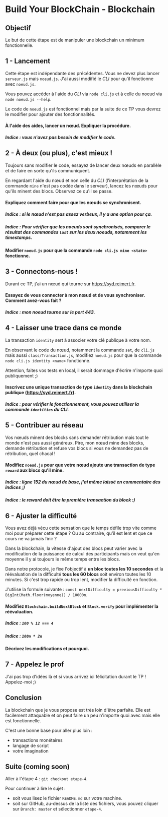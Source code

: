 # Build Your BlockChain - Blockchain

## Objectif

Le but de cette étape est de manipuler une blockchain un minimum fonctionnelle.

## 1 - Lancement

Cette étape est indépendante des précédentes. Vous ne devez plus lancer `serveur.js` mais `noeud.js`. J'ai aussi modifié le *CLI* pour qu'il fonctionne avec `noeud.js`.

Vous pouvez accéder à l'aide du *CLI* via `node cli.js` et à celle du noeud via `node noeud.js --help`.

Le code de `noeud.js` est fonctionnel mais par la suite de ce TP vous devrez le modifier pour ajouter des fonctionnalités.

#### À l'aide des aides, lancer un nœud. Expliquer la procédure.

##### Indice : vous **n**'avez **pas** besoin de modifier le code.

## 2 - À deux (ou plus), c'est mieux !

Toujours sans modifier le code, essayez de lancer deux nœuds en parallèle et de faire en sorte qu'ils communiquent.

En regardant l'aide du nœud et non celle du *CLI* (l'interprétation de la commande `mine` n'est pas codée dans le serveur), lancez les nœuds pour qu'ils minent des blocs. Observez ce qu'il se passe.

#### Expliquez comment faire pour que les nœuds se synchronisent.

##### Indice : si le nœud n'est pas assez verbeux, il y a une option pour ça.

##### Indice : Pour vérifier que les noeuds sont synchronisés, comparer le résultat des commandes `last` sur les deux noeuds, notamment les timestamps.

#### Modifier `noeud.js` pour que la commande `node cli.js mine <state>` fonctionne.

## 3 - Connectons-nous !

Durant ce TP, j'ai un nœud qui tourne sur https://syd.reimert.fr.

#### Essayez de vous connecter à mon nœud et de vous synchroniser. Comment avez-vous fait ?

##### Indice : mon noeud tourne sur le port 443.

## 4 - Laisser une trace dans ce monde

La transaction `identity` sert à associer votre clé publique à votre nom.

En observant le code du nœud, notamment la commande `set`, de `cli.js` mais aussi `class/Transaction.js`, modifiez `noeud.js` pour que la commande `node cli.js identity <name>` fonctionne.

Attention, faites vos tests en local, il serait dommage d'écrire n'importe quoi publiquement ;)

#### Inscrivez une unique transaction de type `identity` dans la blockchain publique (https://syd.reimert.fr).

##### Indice : pour vérifier le fonctionnement, vous pouvez utiliser la commande `identities` du *CLI*.

## 5 - Contribuer au réseau

Vos nœuds minent des blocks sans demander rétribution mais tout le monde n'est pas aussi généreux. Pire, mon nœud mine des blocks, demande rétribution et refuse vos blocs si vous ne demandez pas de rétribution, quel chacal !

#### Modifiez `noeud.js` pour que votre nœud ajoute une transaction de type `reward` aux blocs qu'il mine.

##### Indice : ligne 152 du nœud de base, j'ai même laissé en commentaire des indices ;)

##### Indice : le reward doit être la première transaction du block :)

## 6 - Ajuster la difficulté

Vous avez déjà vécu cette sensation que le temps défile trop vite comme moi pour préparer cette étape ? Ou au contraire, qu'il est lent et que ce cours ne va jamais finir ?

Dans la blockchain, la vitesse d'ajout des blocs peut varier avec la modification de la puissance de calcul des participants mais on veut qu'en moyenne il y ai toujours le même temps entre les blocs.

Dans notre protocole, je fixe l'objectif à **un bloc toutes les 10 secondes** et la réévaluation de la difficulté **tous les 60 blocs** soit environ toutes les 10 minutes. Si c'est trop rapide ou trop lent, modifier la difficulté en fonction.

J'utilise la formule suivante : `const nextDifficulty = previousDifficulty * BigInt(Math.floor(moyenne)) / 10000n`.

#### Modifiez `Blockchain.buildNextBlock` et `Block.verify` pour implémenter la réévaluation.

##### Indice : `100 % 12 === 4`

##### Indice : `100n * 2n`

#### Décrivez les modifications et pourquoi.

## 7 - Appelez le prof

J'ai pas trop d'idées là et si vous arrivez ici félicitation durant le TP ! Appelez-moi ;)

## Conclusion

La blockchain que je vous propose est très loin d'être parfaite. Elle est facilement attaquable et on peut faire un peu n'importe quoi avec mais elle est fonctionnelle.

C'est une bonne base pour aller plus loin :
- transactions monétaires
- langage de script
- votre imagination

## Suite (coming soon)

Aller à l'étape 4 : `git checkout etape-4`.

Pour continuer à lire le sujet :

* soit vous lisez le fichier `README.md` sur votre machine.
* soit sur GitHub, au-dessus de la liste des fichiers, vous pouvez cliquer sur `Branch: master` et sélectionner `etape-4`.
